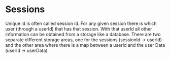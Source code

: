 # Sessions

Unique id is often called session id.
For any given session there is which user (through a userId) that has that session. With that userId all other information can be obtained from a storage like a database. There are two separate different storage areas, one for the sessions (sessionId -> userId) and the other area where there is a map between a userId and the user Data (userId -> userData)

